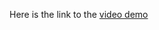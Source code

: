 Here is the link to the [video demo](https://drive.google.com/file/d/1vRI7gYG0LJ2X8nr-fPzkqm9u0zJxNToa/view?usp=drivesdk)
